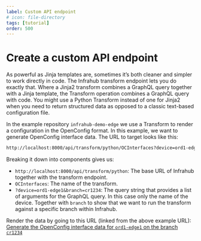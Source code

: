 ```yaml
---
label: Custom API endpoint
# icon: file-directory
tags: [tutorial]
order: 500
---
```


# Create a custom API endpoint

As powerful as Jinja templates are, sometimes it’s both cleaner and simpler to work directly in code. The Infrahub transform endpoint lets you do exactly that. Where a Jinja2 transform combines a GraphQL query together with a Jinja template, the Transform operation combines a GraphQL query with code. You might use a Python Transform instead of one for Jinja2 when you need to return structured data as opposed to a classic text-based configuration file.

In the example repository `infrahub-demo-edge` we use a Transform to render a configuration in the OpenConfig format. In this example, we want to generate OpenConfig interface data. The URL to target looks like this:

```txt
http://localhost:8000/api/transform/python/OCInterfaces?device=ord1-edge1&branch=cr1234
```

Breaking it down into components gives us:

- `http://localhost:8000/api/transform/python`: The base URL of Infrahub together with the transform endpoint.
- `OCInterfaces`: The name of the transform.
- `?device=ord1-edge1&branch=cr1234`: The query string that provides a list of arguments for the GraphQL query. In this case only the name of the device. Together with `branch` to show that we want to run the transform against a specific branch within Infrahub.

Render the data by going to this URL (linked from the above example URL): [Generate the OpenConfig interface data for `ord1-edge1` on the branch `cr1234`](http://localhost:8000/api/transform/python/OCInterfaces?device=ord1-edge1&branch=cr1234)
